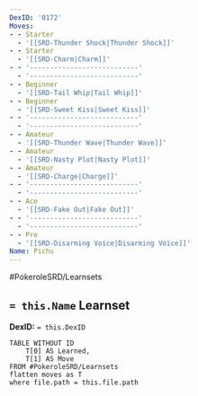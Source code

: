 ```yaml
---
DexID: '0172'
Moves:
- - Starter
  - '[[SRD-Thunder Shock|Thunder Shock]]'
- - Starter
  - '[[SRD-Charm|Charm]]'
- - '---------------------------'
  - '---------------------------'
- - Beginner
  - '[[SRD-Tail Whip|Tail Whip]]'
- - Beginner
  - '[[SRD-Sweet Kiss|Sweet Kiss]]'
- - '---------------------------'
  - '---------------------------'
- - Amateur
  - '[[SRD-Thunder Wave|Thunder Wave]]'
- - Amateur
  - '[[SRD-Nasty Plot|Nasty Plot]]'
- - Amateur
  - '[[SRD-Charge|Charge]]'
- - '---------------------------'
  - '---------------------------'
- - Ace
  - '[[SRD-Fake Out|Fake Out]]'
- - '---------------------------'
  - '---------------------------'
- - Pro
  - '[[SRD-Disarming Voice|Disarming Voice]]'
Name: Pichu
---
```


#PokeroleSRD/Learnsets

## `= this.Name` Learnset

**DexID:** `= this.DexID`

```dataview
TABLE WITHOUT ID
    T[0] AS Learned,
    T[1] AS Move
FROM #PokeroleSRD/Learnsets
flatten moves as T
where file.path = this.file.path
```
